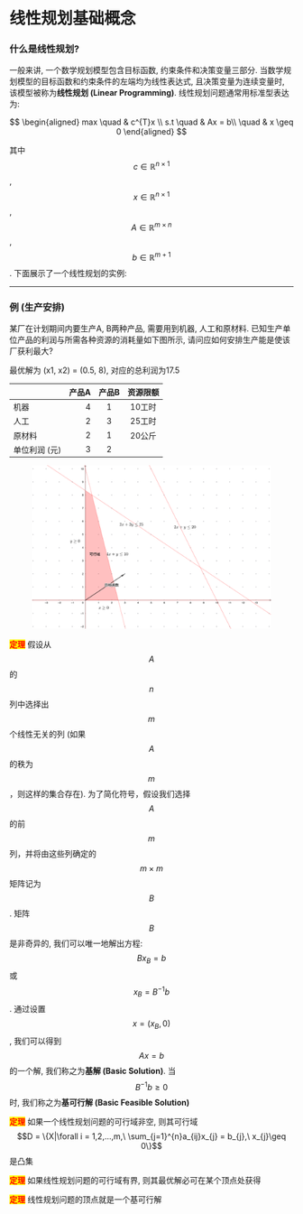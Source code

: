# 线性规划基础概念

### 什么是**线性规划?**

一般来讲, 一个数学规划模型包含目标函数, 约束条件和决策变量三部分. 当数学规划模型的目标函数和约束条件的左端均为线性表达式, 且决策变量为连续变量时, 该模型被称为**线性规划 (Linear Programming)**. 线性规划问题通常用标准型表达为:

$$
\begin{aligned}
max \quad & c^{T}x \\
s.t \quad & Ax = b\\
\quad & x \geq 0
\end{aligned}
$$

其中 $$c\in \mathbb{R}^{n\times 1}$$, $$x\in \mathbb{R}^{n\times 1}$$, $$A\in \mathbb{R}^{m\times n}$$, $$b\in \mathbb{R}^{m+1}$$. 下面展示了一个线性规划的实例:

***

### **例 (生产安排)**

某厂在计划期间内要生产A, B两种产品, 需要用到机器, 人工和原材料. 已知生产单位产品的利润与所需各种资源的消耗量如下图所示, 请问应如何安排生产能是使该厂获利最大?

最优解为 (x1, x2) = (0.5, 8), 对应的总利润为17.5

|          | 产品A | 产品B | 资源限额 |
| -------- | --: | :-: | :--: |
| 机器       |   4 |  1  | 10工时 |
| 人工       |   2 |  3  | 25工时 |
| 原材料      |   2 |  1  | 20公斤 |
| 单位利润 (元) |   3 |  2  |      |

<figure><img src="../.gitbook/assets/linear_programming_example.png" alt=""><figcaption></figcaption></figure>

<mark style="color:red;">**定理**</mark> 假设从 $$A$$ 的 $$n$$ 列中选择出 $$m$$ 个线性无关的列 (如果 $$A$$ 的秩为 $$m$$，则这样的集合存在). 为了简化符号，假设我们选择 $$A$$ 的前 $$m$$ 列，并将由这些列确定的 $$m\times m$$ 矩阵记为 $$B$$. 矩阵 $$B$$ 是非奇异的, 我们可以唯一地解出方程: $$Bx_{B}=b$$ 或 $$x_{B}=B^{−1}b$$. 通过设置 $$x=(x_{B},0)$$, 我们可以得到 $$Ax = b$$ 的一个解, 我们称之为**基解 (Basic Solution)**. 当 $$B^{−1}b \geq 0$$ 时, 我们称之为**基可行解 (Basic Feasible Solution)**

<mark style="color:red;">**定理**</mark> 如果一个线性规划问题的可行域非空, 则其可行域 $$D = \{X|\forall i = 1,2,...,m,\ \sum_{j=1}^{n}a_{ij}x_{j} = b_{j},\ x_{j}\geq 0\}$$ 是凸集

<mark style="color:red;">**定理**</mark> 如果线性规划问题的可行域有界, 则其最优解必可在某个顶点处获得

<mark style="color:red;">**定理**</mark> 线性规划问题的顶点就是一个基可行解
